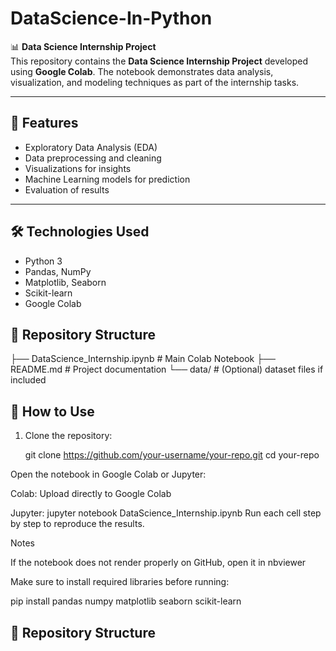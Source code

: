 # DataScience-In-Python


📊 **Data Science Internship Project**  
This repository contains the **Data Science Internship Project** developed using **Google Colab**. The notebook demonstrates data analysis, visualization, and modeling techniques as part of the internship tasks.  

---

## 🚀 **Features**  
- Exploratory Data Analysis (EDA)  
- Data preprocessing and cleaning  
- Visualizations for insights  
- Machine Learning models for prediction  
- Evaluation of results  

---

## 🛠️ **Technologies Used**  
- Python 3  
- Pandas, NumPy  
- Matplotlib, Seaborn  
- Scikit-learn  
- Google Colab  

## 📂 **Repository Structure**  

├── DataScience_Internship.ipynb # Main Colab Notebook
├── README.md # Project documentation
└── data/ # (Optional) dataset files if included

## 📖 **How to Use**  
1. Clone the repository:
   
   git clone https://github.com/your-username/your-repo.git
   cd your-repo
   
Open the notebook in Google Colab or Jupyter:

Colab: Upload directly to Google Colab

Jupyter:
jupyter notebook DataScience_Internship.ipynb
Run each cell step by step to reproduce the results.

Notes

If the notebook does not render properly on GitHub, open it in nbviewer

Make sure to install required libraries before running:

   pip install pandas numpy matplotlib seaborn scikit-learn


## 📂 **Repository Structure**  

